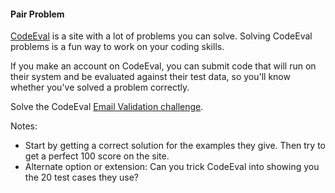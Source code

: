 #### Pair Problem

[CodeEval](https://www.codeeval.com/) is a site with a lot of problems you can solve. Solving CodeEval problems is a fun way to work on your coding skills.

If you make an account on CodeEval, you can submit code that will run on their system and be evaluated against their test data, so you'll know whether you've solved a problem correctly.

Solve the CodeEval [Email Validation challenge](https://www.codeeval.com/open_challenges/35/).

Notes:

 * Start by getting a correct solution for the examples they give. Then try to get a perfect 100 score on the site.
 * Alternate option or extension: Can you trick CodeEval into showing you the 20 test cases they use?
